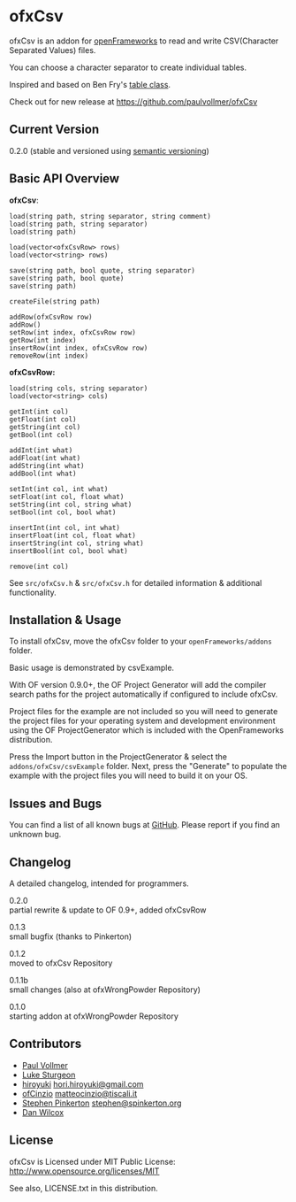 ofxCsv
======
 
ofxCsv is an addon for [openFrameworks](http://www.openframeworks.cc) to read and write CSV(Character Separated Values) files.  

You can choose a character separator to create individual tables.  

Inspired and based on Ben Fry's [table class](http://benfry.com/writing/map/Table.pde).  
  
Check out for new release at <https://github.com/paulvollmer/ofxCsv>

Current Version  
---------------

0.2.0 (stable and versioned using [semantic versioning](http://semver.org))

Basic API Overview
------------------

**ofxCsv**:
~~~
load(string path, string separator, string comment)
load(string path, string separator)
load(string path)

load(vector<ofxCsvRow> rows)
load(vector<string> rows)

save(string path, bool quote, string separator)
save(string path, bool quote)
save(string path)

createFile(string path)

addRow(ofxCsvRow row)
addRow()
setRow(int index, ofxCsvRow row)
getRow(int index)
insertRow(int index, ofxCsvRow row)
removeRow(int index)
~~~

**ofxCsvRow:**
~~~
load(string cols, string separator)
load(vector<string> cols)

getInt(int col)
getFloat(int col)
getString(int col)
getBool(int col)

addInt(int what)
addFloat(int what)
addString(int what)
addBool(int what)

setInt(int col, int what)
setFloat(int col, float what)
setString(int col, string what)
setBool(int col, bool what)

insertInt(int col, int what)
insertFloat(int col, float what)
insertString(int col, string what)
insertBool(int col, bool what)

remove(int col)
~~~

See `src/ofxCsv.h` & `src/ofxCsv.h` for detailed information & additional functionality.

Installation & Usage
--------------------

To install ofxCsv, move the ofxCsv folder to your `openFrameworks/addons` folder.

Basic usage is demonstrated by csvExample.

With OF version 0.9.0+, the OF Project Generator will add the compiler search paths for the project automatically if configured to include ofxCsv.

Project files for the example are not included so you will need to generate the project files for your operating system and development environment using the OF ProjectGenerator which is included with the OpenFrameworks distribution.

Press the Import button in the ProjectGenerator & select the `addons/ofxCsv/csvExample` folder. Next, press the "Generate" to populate the example with the project files you will need to build it on your OS.

Issues and Bugs
---------------

You can find a list of all known bugs at [GitHub](https://github.com/paulvollmer/ofxCsv/issues). Please report if you find an unknown bug.  

Changelog  
---------

A detailed changelog, intended for programmers.  

0.2.0  
partial rewrite & update to OF 0.9+, added ofxCsvRow

0.1.3  
small bugfix  (thanks to Pinkerton)  
  
0.1.2    
moved to ofxCsv Repository  

0.1.1b  
small changes (also at ofxWrongPowder Repository)

0.1.0  
starting addon at ofxWrongPowder Repository

Contributors
------------

- [Paul Vollmer](http://www.github.com/paulvollmer)
- [Luke Sturgeon](http://lukesturgeon.co.uk)
- [hiroyuki](https://github.com/hiroyuki) hori.hiroyuki@gmail.com
- [ofCinzio](https://github.com/ofCinzio) matteocinzio@tiscali.it
- [Stephen Pinkerton](https://github.com/Pinkerton) stephen@spinkerton.org
- [Dan Wilcox](https://github.com/danomatika)

License 
-------

ofxCsv is Licensed under MIT Public License: http://www.opensource.org/licenses/MIT

See also, LICENSE.txt in this distribution.
